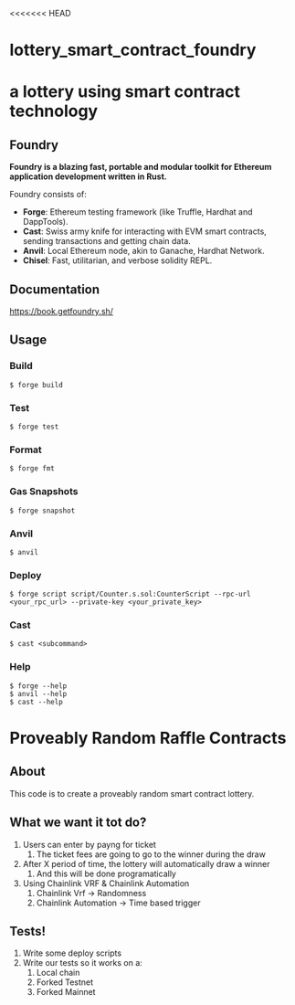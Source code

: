 <<<<<<< HEAD

# lottery_smart_contract_foundry

# a lottery using smart contract technology

## Foundry

**Foundry is a blazing fast, portable and modular toolkit for Ethereum application development written in Rust.**

Foundry consists of:

- **Forge**: Ethereum testing framework (like Truffle, Hardhat and DappTools).
- **Cast**: Swiss army knife for interacting with EVM smart contracts, sending transactions and getting chain data.
- **Anvil**: Local Ethereum node, akin to Ganache, Hardhat Network.
- **Chisel**: Fast, utilitarian, and verbose solidity REPL.

## Documentation

https://book.getfoundry.sh/

## Usage

### Build

```shell
$ forge build
```

### Test

```shell
$ forge test
```

### Format

```shell
$ forge fmt
```

### Gas Snapshots

```shell
$ forge snapshot
```

### Anvil

```shell
$ anvil
```

### Deploy

```shell
$ forge script script/Counter.s.sol:CounterScript --rpc-url <your_rpc_url> --private-key <your_private_key>
```

### Cast

```shell
$ cast <subcommand>
```

### Help

```shell
$ forge --help
$ anvil --help
$ cast --help
```

# Proveably Random Raffle Contracts

## About

This code is to create a proveably random smart contract lottery.

## What we want it tot do?

1.  Users can enter by payng for ticket
    1. The ticket fees are going to go to the winner during the draw
2.  After X period of time, the lottery will automatically draw a winner
    1. And this will be done programatically
3.  Using Chainlink VRF & Chainlink Automation
    1. Chainlink Vrf -> Randomness
    2. Chainlink Automation -> Time based trigger

## Tests!

1. Write some deploy scripts
2. Write our tests so it works on a:
   1. Local chain
   2. Forked Testnet
   3. Forked Mainnet
